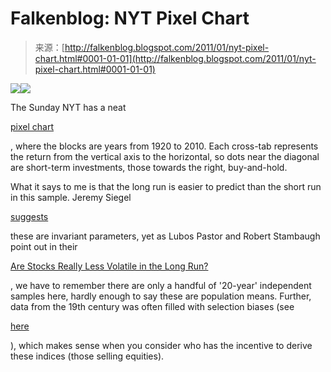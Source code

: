 <!--yml
category: 未分类
date: 2024-05-12 21:12:16
-->

# Falkenblog: NYT Pixel Chart

> 来源：[http://falkenblog.blogspot.com/2011/01/nyt-pixel-chart.html#0001-01-01](http://falkenblog.blogspot.com/2011/01/nyt-pixel-chart.html#0001-01-01)

[![](img/22240c08bb9824cd000ac2e3474180ee.png)](https://blogger.googleusercontent.com/img/b/R29vZ2xl/AVvXsEhdLpdiMVmy5YDlvydWS9JFyi04wYXsoU1Ou-ekdGMlZ6FMRAHghRhgbcPcE7X5K57cgNxQwplyesFEuC_gT2w9TILbpRzum1e_U_j8uQXXqW0xMlfZcfG4-Z3J5ogazUkfK0guZA/s1600/key.png)[![](img/625a07ad4f83607524aa5b7e6694f1c2.png)](https://blogger.googleusercontent.com/img/b/R29vZ2xl/AVvXsEimc1pEcRnJaK5sNPsHOVPZIrTJM5BDKVh1eJjmtg5lxIa6Vdeva8hxvOBMixJeSCpJcu3YKscrVcge5snfgid6ST2Nbw4ngtjigaKWRPw1bujEGkodS2auXl5P71GnlElb8TiJQQ/s1600/triangle.png)

The Sunday NYT has a neat

[pixel chart](http://www.nytimes.com/interactive/2011/01/02/business/20110102-metrics-graphic.html?scp=1&sq=investing%20when%20you%20start%20when%20you%20finish&st=cse)

, where the blocks are years from 1920 to 2010\. Each cross-tab represents the return from the vertical axis to the horizontal, so dots near the diagonal are short-term investments, those towards the right, buy-and-hold.

What it says to me is that the long run is easier to predict than the short run in this sample. Jeremy Siegel

[suggests](http://efinance.org.cn/cn/fm/The%20Equity%20Premium%20Stock%20and%20Bond%20Returns%20since%201802.pdf)

these are invariant parameters, yet as Lubos Pastor and Robert Stambaugh point out in their

[Are Stocks Really Less Volatile in the Long Run?](http://papers.ssrn.com/sol3/papers.cfm?abstract_id=1136847)

, we have to remember there are only a handful of '20-year' independent samples here, hardly enough to say these are population means. Further, data from the 19th century was often filled with selection biases (see

[here](http://halshs.archives-ouvertes.fr/docs/00/46/82/09/PDF/wp200821-2.pdf)

), which makes sense when you consider who has the incentive to derive these indices (those selling equities).